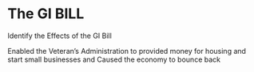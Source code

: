 # The GI BILL

Identify the Effects of the GI Bill

Enabled the Veteran’s Administration to provided money for housing and start small businesses and Caused the economy to bounce back
